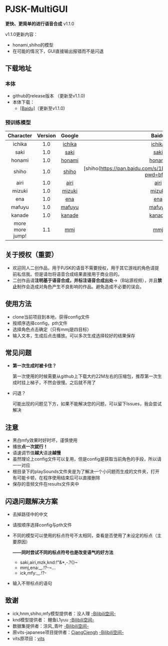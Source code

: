 # PJSK-MultiGUI

**更快、更简单的进行语音合成**  v1.1.0


v1.1.0更新内容：
- honami,shiho的模型
- 在可能的情况下，GUI直接输出报错而不是闪退

## 下载地址

### 本体

- github的release版本 （更新至v1.1.0)  
- 本体下载：
	- [[Baidu]](https://pan.baidu.com/s/1CbjIF4QztLTj3mj4z_q6Ow?pwd=t4dr)（更新至v1.1.0)  
### 预训练模型
|Character|Version|Google|Baidu|
|:---:|:---:|:---:|:---:|
|ichika|1.0|[ichika](https://drive.google.com/file/d/1_P_2U0TC1U_T3lxxxVW3TuKJ45l2w4Cm/view?usp=sharing)|[ichika](https://pan.baidu.com/s/1oSYX9TTg9COJsabkU3gomg?pwd=m4qf)|
|saki|1.0|[saki](https://drive.google.com/file/d/1zB09x-7qSe-abyxH8NIUZ7lCSYQ4UfEp/view?usp=sharing)|[saki](https://pan.baidu.com/s/15qtkqWib87Ks3OWKm7AFcw?pwd=13dj)|
|honami|1.0|[honami](https://drive.google.com/file/d/152VhjHghjd8W6eV08ah66-xRa9IG0aT1/view?usp=sharing)|[honami](https://pan.baidu.com/s/19frIm486bB5X0_4qNaB2og?pwd=mius)|
|shiho|1.0|[shiho](https://drive.google.com/file/d/1-7q3pR0HvBdrPdkEmpOmZTQLAyzaiW-I/view?usp=sharing)|[shiho(https://pan.baidu.com/s/1EEj3Ks1V15ZWeihnC7FWuA?pwd=bfhi)]|
|airi|1.0|[airi](https://drive.google.com/file/d/1uWeixKe5PEz4mGhjS9K8Z8d1AJpv2izO/view?usp=sharing)|[airi](https://pan.baidu.com/s/1w_8yQ9grDcj8Hseo-ovWaA?pwd=sw6p)|
|mizuki|1.0|[mizuki](https://drive.google.com/file/d/1e43kk2SWAeh3EPMAsW-bDdVROsW7VVa8/view?usp=sharing)|[mizuki](https://pan.baidu.com/s/1l_jLQZQiTQbgGTZztUuwBQ?pwd=6sih)|
|ena|1.0|[ena](https://drive.google.com/file/d/1sL9VjWAjPWAS2ilACqcR5WHLCjcF1u4k/view?usp=sharing)|[ena](https://pan.baidu.com/s/1-IYeQ7DdAoD6I2CzlGXSyw?pwd=ej7c)|
|mafuyu|1.0|[mafuyu](https://drive.google.com/file/d/1it_vKoFDVryxzjRbglYvMy6vi2tXTKoO/view?usp=sharing) |[mafuyu](https://pan.baidu.com/s/1G04eZDFJcqm8LCZNbEF9fQ?pwd=b8br)|
|kanade|1.0|[kanade](https://drive.google.com/file/d/16K_R_AWC5tELDpRYaA6DLYucYqfcoho2/view?usp=sharing)|[kanade](https://pan.baidu.com/s/1QPYNsh9qfPDW7mzTpUo5wA?pwd=z5fm)|
|more more jump!|1.1|[mmj](https://drive.google.com/file/d/19BG7vQpjB3oXuWKlOfDluVN0OFzjnzNC/view?usp=sharing) |[mmj](https://pan.baidu.com/s/1UcCsooLr97cHHWXd8P431w?pwd=265a)|
## 关于授权（重要）
- 欢迎同人二创作品，用于PJSK的语音不需要授权，用于其它游戏的角色请提前私信我。但是请勿将语音合成结果直接用于商业目的。
- 二创作品请**注明基于语音合成，并标注语音合成出处**->（B站源视频），并且**禁止**制作会造成对角色产生不良影响的作品。避免造成不必要的误会。

## 使用方法
- clone当前项目到本地，获得config文件
- 按顺序选择config，pth文件
- 选择角色点击确定（只有mmj是四目标）
- 输入文本，生成后点击播放。可以多次生成选择较好的结果保存

## 常见问题
- **第一次生成时被卡住？**

	第一次使用的时候需要从github上下载大约22M左右的压缩包，推荐第一次生成时挂上梯子，不然会很慢。之后就不用了
- 闪退？

	可能出现的问题见下方，如果不能解决您的问题，可以留下Issues，我会尝试解决

## 注意
- 黑白mfy效果时好时坏，谨慎使用
- 播放**点一次就行！**
- 语速调节值**越大**语速**越慢**
- 虽然理论上config文件可以复用，但是config是获取当前角色的手段，所以请一一对应
- 根目录下的playSounds文件夹是为了解决一个小问题而生成的文件夹，打开有可能卡顿，在程序使用结束后可以直接删除
- 保存的音频文件在results文件夹中

## 闪退问题解决方案
- 去掉路径中的中文
- 请按顺序选择config与pth文件
- 不同的模型可以使用的标点符号不太相同，查看是否使用了未设定的标点（主要原因）

	**——同时尝试不同的标点符号也是改变语气的好方法**
	- saki,airi,mzk,knd:!"&*,-.?{}~
	- mmj,ena:_,.!?-~…
	- ick,mfy:_,.!?-
- 输入不带标点的语句
	
## 致谢
- ick,hnm,shiho,mfy模型提供者：没人理 [-Bilibili空间-](https://space.bilibili.com/618272)
- knd模型提供者： 鲤鱼L1yuu [-Bilibili空间-](https://space.bilibili.com/436749613)
- 数据集提供者：涼风_青叶 [-Bilibili空间-](https://space.bilibili.com/5437778)
- 原vits-japanese项目提供者：[CjangCjengh](https://github.com/CjangCjengh) [-Bilibili空间-](https://space.bilibili.com/35285881)
- vits原项目：[vits](https://github.com/jaywalnut310/vits)